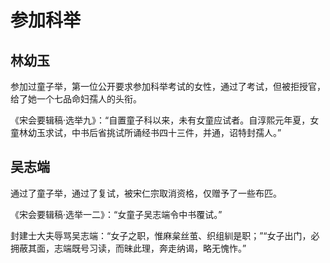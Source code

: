 # 参加科举

## 林幼玉

参加过童子举，第一位公开要求参加科举考试的女性，通过了考试，但被拒授官，给了她一个七品命妇孺人的头衔。

《宋会要辑稿·选举九》：“自置童子科以来，未有女童应试者。自淳熙元年夏，女童林幼玉求试，中书后省挑试所诵经书四十三件，并通，诏特封孺人。”

## 吴志端

通过了童子举，通过了复试，被宋仁宗取消资格，仅赠予了一些布匹。

《宋会要辑稿·选举一二》：“女童子吴志端令中书覆试。”

封建士大夫辱骂吴志端：“女子之职，惟麻枲丝茧、织组紃是职；”“女子出门，必拥蔽其面，志端既号习读，而昧此理，奔走纳谒，略无愧怍。”
